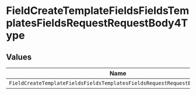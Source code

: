 # FieldCreateTemplateFieldsFieldsTemplatesFieldsRequestRequestBody4Type


## Values

| Name                                                                        | Value                                                                       |
| --------------------------------------------------------------------------- | --------------------------------------------------------------------------- |
| `FieldCreateTemplateFieldsFieldsTemplatesFieldsRequestRequestBody4TypeName` | NAME                                                                        |